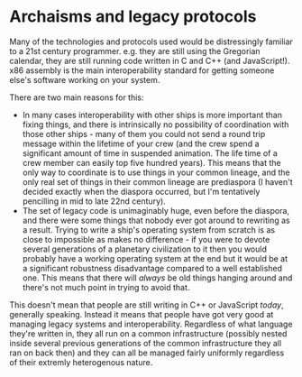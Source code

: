 # Archaisms and legacy protocols

Many of the technologies and protocols used would be distressingly
familiar to a 21st century programmer. e.g. they are still
using the Gregorian calendar, they are still running code written
in C and C++ (and JavaScript!). x86 assembly is the main interoperability
standard for getting someone else's software working on your system.

There are two main reasons for this:

* In many cases interoperability with other ships is more important than
  fixing things, and there is intrinsically no possibility of coordination
  with those other ships - many of them you could not send a round trip
  message within the lifetime of your crew (and the crew spend a significant
  amount of time in suspended animation. The life time of a crew member can
  easily top five hundred years). This means that the only way to coordinate
  is to use things in your common lineage, and the only real set of things in
  their common lineage are prediaspora (I haven't decided exactly when the
  diaspora occurred, but I'm tentatively pencilling in mid to late 22nd century).
* The set of legacy code is unimaginably huge, even before the diaspora, and
  there were some things that nobody ever got around to rewriting as a result.
  Trying to write a ship's operating system from scratch is as close to impossible
  as makes no difference - if you were to devote several generations of a planetary
  civilization to it then you would probably have a working operating system at the
  end but it would be at a significant robustness disadvantage compared to a well
  established one. This means that there will *always* be old things hanging around
  and there's not much point in trying to avoid that.

This doesn't mean that people are still writing in C++ or JavaScript *today*, generally
speaking. Instead it means that people have got very good at managing legacy systems
and interoperability. Regardless of what language they're written in, they all run on
a common infrastructure (possibly nested inside several previous generations of the
common infrastructure they all ran on back then) and they can all be managed fairly
uniformly regardless of their extremly heterogenous nature.
